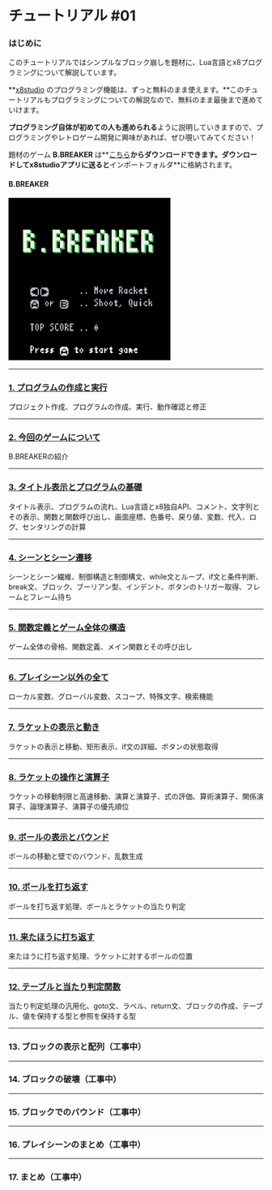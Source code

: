# チュートリアル #01

### はじめに

このチュートリアルではシンプルなブロック崩しを題材に、Lua言語とx8プログラミングについて解説しています。

**[x8studio](index.md#アプリのダウンロード) のプログラミング機能は、ずっと無料のまま使えます。**このチュートリアルもプログラミングについての解説なので、無料のまま最後まで進めていけます。

**プログラミング自体が初めての人も進められる**ように説明していきますので、プログラミングやレトロゲーム開発に興味があれば、ぜひ覗いてみてください！

題材のゲーム **B.BREAKER** は**[こちら](downloads.md##B.BREAKER)**からダウンロードできます。ダウンロードしてx8studioアプリに送ると**インポートフォルダ**に格納されます。

#### B.BREAKER

![](imgs/tutorial_01/x8_bbreaker.gif)

---

### [1. プログラムの作成と実行](tutorial_01_01.md)

プロジェクト作成、プログラムの作成、実行、動作確認と修正

---
    
### [2. 今回のゲームについて](tutorial_01_02.md)
    
B.BREAKERの紹介

---

### [3. タイトル表示とプログラムの基礎](tutorial_01_03.md)

タイトル表示、プログラムの流れ、Lua言語とx8独自API、コメント、文字列とその表示、関数と関数呼び出し、画面座標、色番号、戻り値、変数、代入、ログ、センタリングの計算

---

### [4. シーンとシーン遷移](tutorial_01_04.md)

シーンとシーン繊維、制御構造と制御構文、while文とループ、if文と条件判断、break文、ブロック、ブーリアン型、インデント、ボタンのトリガー取得、フレームとフレーム待ち

---

### [5. 関数定義とゲーム全体の構造](tutorial_01_05.md)

ゲーム全体の骨格、関数定義、メイン関数とその呼び出し

---

### [6. プレイシーン以外の全て](tutorial_01_06.md)

ローカル変数、グローバル変数、スコープ、特殊文字、検索機能

---

### [7. ラケットの表示と動き](tutorial_01_07.md)

ラケットの表示と移動、矩形表示、if文の詳細、ボタンの状態取得

---

### [8. ラケットの操作と演算子](tutorial_01_08.md)

ラケットの移動制限と高速移動、演算と演算子、式の評価、算術演算子、関係演算子、論理演算子、演算子の優先順位

---

### [9. ボールの表示とバウンド](tutorial_01_09.md)

ボールの移動と壁でのバウンド、乱数生成

---

### [10. ボールを打ち返す](tutorial_01_10.md)

ボールを打ち返す処理、ボールとラケットの当たり判定

---

### [11. 来たほうに打ち返す](tutorial_01_11.md)

来たほうに打ち返す処理、ラケットに対するボールの位置

---

### [12. テーブルと当たり判定関数](tutorial_01_12.md)

当たり判定処理の汎用化、goto文、ラベル、return文、ブロックの作成、テーブル、値を保持する型と参照を保持する型

---

### 13. ブロックの表示と配列（工事中）

---

### 14. ブロックの破壊（工事中）

---

### 15. ブロックでのバウンド（工事中）

---

### 16. プレイシーンのまとめ（工事中）

---

### 17. まとめ（工事中）
